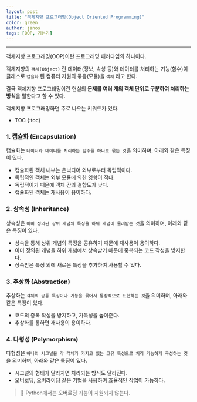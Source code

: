 ```yaml
---
layout: post
title: "객체지향 프로그래밍(Object Oriented Programming)"
color: green
author: janos
tags: [OOP, 기본기]
---
```


---

객체지향 프로그래밍(OOP)이란 프로그래밍 패러다임의 하나이다.

객체지향의 `객체(Object)` 란 데이터(정보, 속성 등)와 데이터를 처리하는 기능(함수)이 클래스로 `캡슐화` 된 컴퓨터 자원의 묶음(모듈)을 `객체` 라고 한다.

결국 객체지향 프로그래밍이란 현실의 **문제를 여러 개의 객체 단위로 구분하여 처리하는 방식**을 말한다고 할 수 있다.

객체지향 프로그래밍하면 주로 나오는 키워드가 있다.

* TOC
{:toc}

### 1. 캡슐화 (Encapsulation)

캡슐화는 `데이터와 데이터를 처리하는 함수를 하나로 묶는 것`을 의미하며, 아래와 같은 특징이 있다.

- 캡슐화된 객체 내부는 은닉되어 외부로부터 독립적이다.
- 독립적인 객체는 외부 모듈에 의한 영향이 적다.
- 독립적이기 때문에 객체 간의 결합도가 낮다.
- 캡슐화된 객체는 재사용이 용이하다.

### 2. 상속성 (Inheritance)

상속성은 `이미 정의된 상위 개념의 특징을 하위 개념이 물려받는 것`을 의미하며, 아래와 같은 특징이 있다.

- 상속을 통해 상위 개념의 특징을 공유하기 때문에 재사용이 용이하다.
- 이미 정의된 개념을 하위 개념에서 상속받기 때문에 중복되는 코드 작성을 방지한다.
- 상속받은 특징 외에 새로운 특징을 추가하여 사용할 수 있다.

### 3. 추상화 (Abstraction)

추상화는 `객체의 공통 특징이나 기능을 묶어서 통상적으로 표현하는 것`을 의미하며, 아래와 같은 특징이 있다.

- 코드의 중복 작성을 방지하고, 가독성을 높여준다.
- 추상화를 통하면 재사용이 용이하다.

### 4. 다형성 (Polymorphism)

다형성은 `하나의 시그널을 각 객체가 가지고 있는 고유 특성으로 처리 가능하게 구성하는 것`을 의미하며, 아래와 같은 특징이 있다.

- 시그널의 형태가 달라지면 처리되는 방식도 달라진다.
- 오버로딩, 오버라이딩 같은 기법을 사용하여 효율적인 작업이 가능하다.
> 📌 Python에서는 오버로딩 기능이 지원되지 않는다.